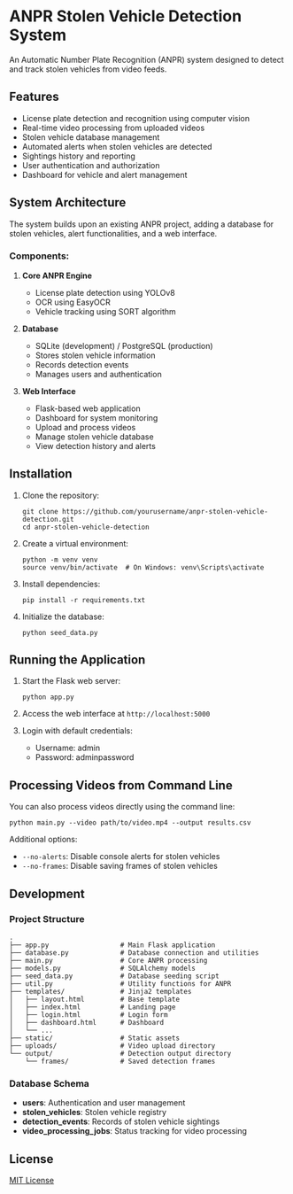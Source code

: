 # ANPR Stolen Vehicle Detection System

An Automatic Number Plate Recognition (ANPR) system designed to detect and track stolen vehicles from video feeds.

## Features

- License plate detection and recognition using computer vision
- Real-time video processing from uploaded videos
- Stolen vehicle database management
- Automated alerts when stolen vehicles are detected
- Sightings history and reporting
- User authentication and authorization
- Dashboard for vehicle and alert management

## System Architecture

The system builds upon an existing ANPR project, adding a database for stolen vehicles, alert functionalities, and a web interface.

### Components:

1. **Core ANPR Engine**

   - License plate detection using YOLOv8
   - OCR using EasyOCR
   - Vehicle tracking using SORT algorithm

2. **Database**

   - SQLite (development) / PostgreSQL (production)
   - Stores stolen vehicle information
   - Records detection events
   - Manages users and authentication

3. **Web Interface**
   - Flask-based web application
   - Dashboard for system monitoring
   - Upload and process videos
   - Manage stolen vehicle database
   - View detection history and alerts

## Installation

1. Clone the repository:

   ```
   git clone https://github.com/yourusername/anpr-stolen-vehicle-detection.git
   cd anpr-stolen-vehicle-detection
   ```

2. Create a virtual environment:

   ```
   python -m venv venv
   source venv/bin/activate  # On Windows: venv\Scripts\activate
   ```

3. Install dependencies:

   ```
   pip install -r requirements.txt
   ```

4. Initialize the database:
   ```
   python seed_data.py
   ```

## Running the Application

1. Start the Flask web server:

   ```
   python app.py
   ```

2. Access the web interface at `http://localhost:5000`

3. Login with default credentials:
   - Username: admin
   - Password: adminpassword

## Processing Videos from Command Line

You can also process videos directly using the command line:

```
python main.py --video path/to/video.mp4 --output results.csv
```

Additional options:

- `--no-alerts`: Disable console alerts for stolen vehicles
- `--no-frames`: Disable saving frames of stolen vehicles

## Development

### Project Structure

```
.
├── app.py                  # Main Flask application
├── database.py             # Database connection and utilities
├── main.py                 # Core ANPR processing
├── models.py               # SQLAlchemy models
├── seed_data.py            # Database seeding script
├── util.py                 # Utility functions for ANPR
├── templates/              # Jinja2 templates
│   ├── layout.html         # Base template
│   ├── index.html          # Landing page
│   ├── login.html          # Login form
│   ├── dashboard.html      # Dashboard
│   └── ...
├── static/                 # Static assets
├── uploads/                # Video upload directory
└── output/                 # Detection output directory
    └── frames/             # Saved detection frames
```

### Database Schema

- **users**: Authentication and user management
- **stolen_vehicles**: Stolen vehicle registry
- **detection_events**: Records of stolen vehicle sightings
- **video_processing_jobs**: Status tracking for video processing

## License

[MIT License](LICENSE)
